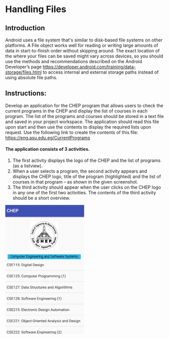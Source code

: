 # Handling Files

## Introduction
Android uses a file system that's similar to disk-based file systems on other platforms. A File object works well for reading or writing large amounts of data in start-to-finish order without skipping around.
The exact location of the where your files can be saved might vary across devices, so you should use the methods and recommendations described on the Android Developer’s page https://developer.android.com/training/data-storage/files.html to access internal and external storage paths instead of using absolute file paths.

## Instructions:
Develop an application for the CHEP program that allows users to  check the current programs in the CHEP and display the list of courses in each program.
The list of the programs and courses should be stored in a text file and  saved in your project workspace. The application should read this file upon start and then use the contents to display the required lists upon request.
Use the following link to create the contents of this file:
https://eng.asu.edu.eg/CurrentPrograms

#### The application consists of 3 activities.
1. The first activity displays the logo of the CHEP and the list of programs (as a listview).
2. When a user selects a program, the second activity appears and displays the CHEP logo, title of the program (highlighted) and the list of courses in that program – as shown in the given screenshot.
3. The third activity should appear when the user clicks on the CHEP logo in any one of the first two activities. The contents of the third activity should be a short overview.

![](1.PNG)